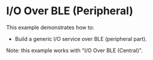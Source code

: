 # I/O Over BLE (Peripheral)

This example demonstrates how to:

* Build a generic I/O service over BLE (peripheral part).

Note: this example works with "I/O Over BLE (Central)".
